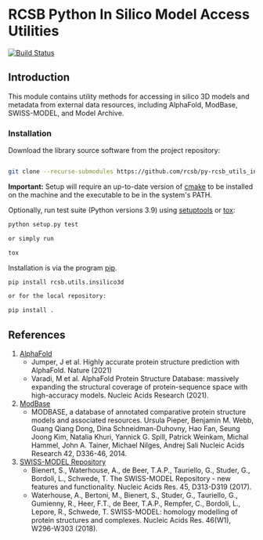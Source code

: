 # RCSB Python In Silico Model Access Utilities

[![Build Status](https://dev.azure.com/rcsb/RCSB%20PDB%20Python%20Projects/_apis/build/status/rcsb.py-rcsb_utils_insilico3d?branchName=master)](https://dev.azure.com/rcsb/RCSB%20PDB%20Python%20Projects/_build/latest?definitionId=35&branchName=master)

## Introduction

This module contains utility methods for accessing in silico 3D models and metadata from external data resources, including AlphaFold, ModBase, SWISS-MODEL, and Model Archive.

### Installation

Download the library source software from the project repository:

```bash

git clone --recurse-submodules https://github.com/rcsb/py-rcsb_utils_insilico3d.git

```

**Important:** Setup will require an up-to-date version of [cmake](https://cmake.org/install/) to be installed on the machine and the executable to be in the system's PATH.

Optionally, run test suite (Python versions 3.9) using
[setuptools](https://setuptools.readthedocs.io/en/latest/) or
[tox](http://tox.readthedocs.io/en/latest/example/platform.html):

```bash
python setup.py test

or simply run

tox
```

Installation is via the program [pip](https://pypi.python.org/pypi/pip).

```bash
pip install rcsb.utils.insilico3d

or for the local repository:

pip install .
```

## References
1. [AlphaFold](https://alphafold.ebi.ac.uk/)
    * Jumper, J et al. Highly accurate protein structure prediction with AlphaFold. Nature (2021)
    * Varadi, M et al. AlphaFold Protein Structure Database: massively expanding the structural coverage of protein-sequence space with high-accuracy models. Nucleic Acids Research (2021).
1. [ModBase](https://modbase.compbio.ucsf.edu/)
    * MODBASE, a database of annotated comparative protein structure models and associated resources. Ursula Pieper, Benjamin M. Webb, Guang Qiang Dong, Dina Schneidman-Duhovny, Hao Fan, Seung Joong Kim, Natalia Khuri, Yannick G. Spill, Patrick Weinkam, Michal Hammel, John A. Tainer, Michael Nilges, Andrej Sali Nucleic Acids Research 42, D336-46, 2014.
1. [SWISS-MODEL Repository](https://swissmodel.expasy.org/)
    * Bienert, S., Waterhouse, A., de Beer, T.A.P., Tauriello, G., Studer, G., Bordoli, L., Schwede, T. The SWISS-MODEL Repository - new features and functionality. Nucleic Acids Res. 45, D313-D319 (2017). 
    * Waterhouse, A., Bertoni, M., Bienert, S., Studer, G., Tauriello, G., Gumienny, R., Heer, F.T., de Beer, T.A.P., Rempfer, C., Bordoli, L., Lepore, R., Schwede, T. SWISS-MODEL: homology modelling of protein structures and complexes. Nucleic Acids Res. 46(W1), W296-W303 (2018). 
